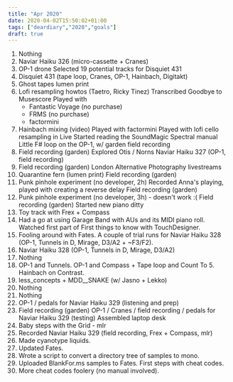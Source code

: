 ```yaml
---
title: "Apr 2020"
date: 2020-04-02T15:50:02+01:00
tags: ["deardiary","2020","goals"]
draft: true
---
```


1. Nothing
2. Naviar Haiku 326 (micro-cassette + Cranes)
3. OP-1 drone
   Selected 19 potential tracks for Disquiet 431
4. Disquiet 431 (tape loop, Cranes, OP-1, Hainbach, Digitakt)
5. Ghost tapes lumen print
6. Lofi resampling howtos (Taetro, Ricky Tinez)
   Transcribed Goodbye to Musescore
   Played with
     - Fantastic Voyage (no purchase)
     - FRMS (no purchase)
     - factormini
7. Hainbach mixing (video)
   Played with factormini
   Played with lofi cello resampling in Live
   Started reading the SoundMagic Spectral manual
   Little F# loop on the OP-1, w/ garden field recording
8. Field recording (garden)
   Explored Otis / Norns
   Naviar Haiku 327 (OP-1, field recording)
9. Field recording (garden)
   London Alternative Photography livestreams
10. Quarantine fern (lumen print)
    Field recording (garden)
11. Punk pinhole experiment (no developer, 2h)
    Recorded Anna's playing, played with creating a reverse delay
    Field recording (garden)
12. Punk pinhole experiment (no developer, 3h) - doesn't work :(
    Field recording (garden)
    Started new piano ditty
13. Toy track with Frex + Compass
14. Had a go at using Garage Band with AUs and its MIDI piano roll.
    Watched first part of First things to know with TouchDesigner.
15. Fooling around with Fates.
    A couple of trial runs for Naviar Haiku 328 (OP-1, Tunnels in D, Mirage, D3/A2 + ~F3/F2).
16. Naviar Haiku 328 (OP-1, Tunnels in D, Mirage, D3/A2)
17. Nothing
18. OP-1 and Tunnels.
    OP-1 and Compass + Tape loop and Count To 5.
    Hainbach on Contrast.
19. less_concepts + MDD__SNAKE (w/ Jasno + Lekko)
20. Nothing
21. Nothing
22. OP-1 / pedals for Naviar Haiku 329 (listening and prep)
23. Field recording (garden)
    OP-1 / Cranes / field recording / pedals for Naviar Haiku 329 (testing)
    Assembled laptop desk
24. Baby steps with the Grid - mlr
25. Recorded Naviar Haiku 329 (field recording, Frex + Compass, mlr)
26. Made cyanotype liquids.
27. Updated Fates.
28. Wrote a script to convert a directory tree of samples to mono.
29. Uploaded BlankFor.ms samples to Fates.
    First steps with cheat codes.
30. More cheat codes foolery (no manual involved).
